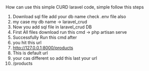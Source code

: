 How can use this simple CURD laravel code, simple follow this steps

1. Download sql file add your db name check .env file also
2. my case my db name  -> laravel_crud
3. Now you add sql file in laravel_crud DB
4. First All files download run this cmd -> php artisan serve
5. Successfully Run this cmd after
6. you hit this url
7. http://127.0.0.1:8000/products
8. This is default url
9. your cas different so add this last your url
10. /products 

